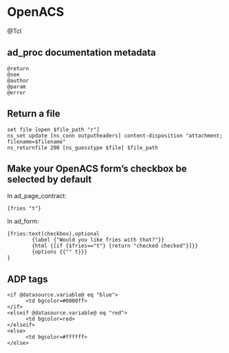 # OpenACS
@Tcl

ad_proc documentation metadata
------------------------------
	@return
	@see
	@author
	@param
	@error


Return a file
-------------

	set file [open $file_path "r"]
	ns_set update [ns_conn outputheaders] content-disposition "attachment; filename=$filename"
	ns_returnfile 200 [ns_guesstype $file] $file_path


Make your OpenACS form’s checkbox be selected by default
--------------------------------------------------------
In ad_page_contract:

	{fries "t"}

In ad_form:

	{fries:text(checkbox),optional
	        {label {"Would you like fries with that?"}}
	        {html {[if {$fries=="t"} {return "checked checked"}]}}
	        {options {{"" t}}}
	}


ADP tags
--------
	<if @datasource.variable@ eq "blue">
	      <td bgcolor=#0000ff>
	</if>
	<elseif @datasource.variable@ eq "red">
	      <td bgcolor=red>
	</elseif>
	<else>
	      <td bgcolor=#ffffff>
	</else>

